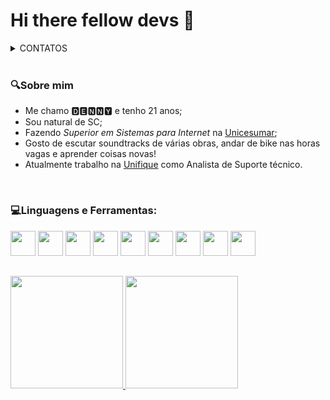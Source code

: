 <div display="inline_block">
  <h1>Hi there fellow devs 👋</h1>
  <details>
  <summary>CONTATOS</summary>
<br>
<a href="https://www.linkedin.com/in/d16l/" target="_blank"> <img align="left" src="https://github.com/D16l/D16l/assets/156725558/660ccc64-7fa3-49b9-8ff6-33fe03b07a9c" width="40px" height="40px"/>
<a href="https://cursos.alura.com.br/user/dennyDEV" target="_blank"> <img align="left" src="https://github.com/D16l/D16l/assets/156725558/0768507a-3128-4e4e-8738-f304680dc843" width="40px" height="40px" />
<a href="mailto:contato@devsspace.com.br" target="_blank"> <img align="left" src="https://github.com/D16l/D16l/assets/156725558/074b95c5-5091-4f4f-a0ac-3486d6423eff" width="40px" height="40px" /></a>
</details>
</br>
</div>

### :mag:Sobre mim

* Me chamo 🅳🅴🅽🅽🆈 e tenho 21 anos;
* Sou natural de SC;
* Fazendo *Superior em Sistemas para Internet* na <a href="https://www.unicesumar.edu.br">Unicesumar</a>;
* Gosto de escutar soundtracks de várias obras, andar de bike nas horas vagas e aprender coisas novas!
* Atualmente trabalho na <a href="https://unifique.com.br">Unifique</a> como Analista de Suporte técnico.
<br>


### 💻Linguagens e Ferramentas:
<code><a href="https://learn.microsoft.com/pt-br/dotnet/csharp/"/><img src="https://cdn.jsdelivr.net/gh/devicons/devicon@latest/icons/csharp/csharp-original.svg" width="40px" height="40px"/></a></code>
<code><a href="https://developer.mozilla.org/en-US/docs/Web/CSS"/><img src="https://cdn.jsdelivr.net/gh/devicons/devicon@latest/icons/css3/css3-original.svg" width="40px" height="40px"/></a></code>
<code><a href="https://developer.mozilla.org/en-US/docs/Web/JavaScript"/><img src="https://cdn.jsdelivr.net/gh/devicons/devicon@latest/icons/javascript/javascript-original.svg" width="40px" height="40px"/></a></code>
<code><a href="https://developer.mozilla.org/en-US/docs/Web/HTML" /><img src="https://cdn.jsdelivr.net/gh/devicons/devicon@latest/icons/html5/html5-original.svg" width="40px" height="40px"/></a></code>
<code><a href="https://learn.microsoft.com/en-us/office/vba/api/overview/" /><img src="https://github.com/D16l/D16l/assets/156725558/a96a910b-43a5-413f-9c8d-8cc514727ae7" width="40px" height="40px" /></a></code>
<code><a href="https://learn.microsoft.com/en-us/power-apps/" /><img src="https://github.com/D16l/D16l/assets/156725558/d3cb844f-9b00-4103-a66c-02725e4fd5fa" width="40px" height="40px" /></a></code>
<code><a href="https://learn.microsoft.com/en-us/power-bi/" /><img src="https://github.com/D16l/D16l/assets/156725558/16582688-2a07-498d-948d-18197769fcd2" width="40px" height="40px" /></a></code>
<code><a href="https://learn.microsoft.com/en-us/power-automate/" /><img src="https://github.com/D16l/D16l/assets/156725558/f0b81d5b-bf50-4740-9858-f59111987b70" width="40px" height="40px" /></a></code>
<code><a href="https://support.microsoft.com/pt-br/excel" /><img src="https://github.com/D16l/D16l/assets/156725558/8a71ffa7-3e2a-4738-96a5-fa63792d1e51" width="40px" height="40px" /></a></code>
<br>

##
<p align="left">
  <a href="https://github.com/D16l">
    <img height="180em" src="https://github-readme-stats.vercel.app/api?username=D16l&show_icons=true&theme=transparent" />
    </a>
  <a href="https://github.com/D16l">
    <img height="180em" src="https://github-readme-stats.vercel.app/api/top-langs/?username=D16l&layout=donut&theme=transparent" />
    </a>
</p>
